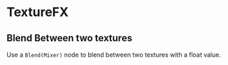 
# TextureFX

## Blend Between two textures
Use a `Blend(Mixer)` node to blend between two textures with a float value. 